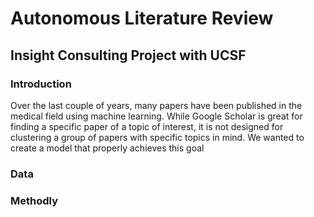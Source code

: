 # Autonomous Literature Review 
## Insight Consulting Project with UCSF  

### Introduction

Over the last couple of years, many papers have been published in the medical field using machine learning. While Google Scholar is great for finding a specific paper of a topic of interest, it is not designed for clustering a group of papers with specific topics in mind. We wanted to create a model that properly achieves this goal

### Data 


### Methodly 